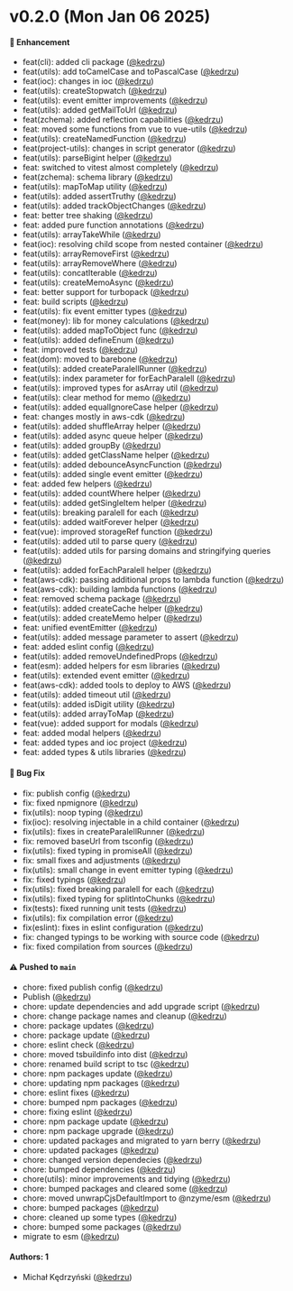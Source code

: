 # v0.2.0 (Mon Jan 06 2025)

#### 🚀 Enhancement

- feat(cli): added cli package ([@kedrzu](https://github.com/kedrzu))
- feat(utils): add toCamelCase and toPascalCase ([@kedrzu](https://github.com/kedrzu))
- feat(ioc): changes in ioc ([@kedrzu](https://github.com/kedrzu))
- feat(utils): createStopwatch ([@kedrzu](https://github.com/kedrzu))
- feat(utils): event emitter improvements ([@kedrzu](https://github.com/kedrzu))
- feat(utils): added getMailToUrl ([@kedrzu](https://github.com/kedrzu))
- feat(zchema): added reflection capabilities ([@kedrzu](https://github.com/kedrzu))
- feat: moved some functions from vue to vue-utils ([@kedrzu](https://github.com/kedrzu))
- feat(utils): createNamedFunction ([@kedrzu](https://github.com/kedrzu))
- feat(project-utils): changes in script generator ([@kedrzu](https://github.com/kedrzu))
- feat(utils): parseBigint helper ([@kedrzu](https://github.com/kedrzu))
- feat: switched to vitest almost completely ([@kedrzu](https://github.com/kedrzu))
- feat(zchema): schema library ([@kedrzu](https://github.com/kedrzu))
- feat(utils): mapToMap utility ([@kedrzu](https://github.com/kedrzu))
- feat(utils): added assertTruthy ([@kedrzu](https://github.com/kedrzu))
- feat(utils): added trackObjectChanges ([@kedrzu](https://github.com/kedrzu))
- feat: better tree shaking ([@kedrzu](https://github.com/kedrzu))
- feat: added pure function annotations ([@kedrzu](https://github.com/kedrzu))
- feat(utils): arrayTakeWhile ([@kedrzu](https://github.com/kedrzu))
- feat(ioc): resolving child scope from nested container ([@kedrzu](https://github.com/kedrzu))
- feat(utils): arrayRemoveFirst ([@kedrzu](https://github.com/kedrzu))
- feat(utils): arrayRemoveWhere ([@kedrzu](https://github.com/kedrzu))
- feat(utils): concatIterable ([@kedrzu](https://github.com/kedrzu))
- feat(utils): createMemoAsync ([@kedrzu](https://github.com/kedrzu))
- feat: better support for turbopack ([@kedrzu](https://github.com/kedrzu))
- feat: build scripts ([@kedrzu](https://github.com/kedrzu))
- feat(utils): fix event emitter types ([@kedrzu](https://github.com/kedrzu))
- feat(money): lib for money calculations ([@kedrzu](https://github.com/kedrzu))
- feat(utils): added mapToObject func ([@kedrzu](https://github.com/kedrzu))
- feat(utils): added defineEnum ([@kedrzu](https://github.com/kedrzu))
- feat: improved tests ([@kedrzu](https://github.com/kedrzu))
- feat(dom): moved to barebone ([@kedrzu](https://github.com/kedrzu))
- feat(utils): added createParalellRunner ([@kedrzu](https://github.com/kedrzu))
- feat(utils): index parameter for forEachParalell ([@kedrzu](https://github.com/kedrzu))
- feat(utils): improved types for asArray util ([@kedrzu](https://github.com/kedrzu))
- feat(utils): clear method for memo ([@kedrzu](https://github.com/kedrzu))
- feat(utils): added equalIgnoreCase helper ([@kedrzu](https://github.com/kedrzu))
- feat: changes mostly in aws-cdk ([@kedrzu](https://github.com/kedrzu))
- feat(utils): added shuffleArray helper ([@kedrzu](https://github.com/kedrzu))
- feat(utils): added async queue helper ([@kedrzu](https://github.com/kedrzu))
- feat(utils): added groupBy ([@kedrzu](https://github.com/kedrzu))
- feat(utils): added getClassName helper ([@kedrzu](https://github.com/kedrzu))
- feat(utils): added debounceAsyncFunction ([@kedrzu](https://github.com/kedrzu))
- feat(utils): added single event emitter ([@kedrzu](https://github.com/kedrzu))
- feat: added few helpers ([@kedrzu](https://github.com/kedrzu))
- feat(utils): added countWhere helper ([@kedrzu](https://github.com/kedrzu))
- feat(utils): added getSingleItem helper ([@kedrzu](https://github.com/kedrzu))
- feat(utils): breaking paralell for each ([@kedrzu](https://github.com/kedrzu))
- feat(utils): added waitForever helper ([@kedrzu](https://github.com/kedrzu))
- feat(vue): improved storageRef function ([@kedrzu](https://github.com/kedrzu))
- feat(utils): added util to parse query ([@kedrzu](https://github.com/kedrzu))
- feat(utils): added utils for parsing domains and stringifying queries ([@kedrzu](https://github.com/kedrzu))
- feat(utils): added forEachParalell helper ([@kedrzu](https://github.com/kedrzu))
- feat(aws-cdk): passing additional props to lambda function ([@kedrzu](https://github.com/kedrzu))
- feat(aws-cdk): building lambda functions ([@kedrzu](https://github.com/kedrzu))
- feat: removed schema package ([@kedrzu](https://github.com/kedrzu))
- feat(utils): added createCache helper ([@kedrzu](https://github.com/kedrzu))
- feat(utils): added createMemo helper ([@kedrzu](https://github.com/kedrzu))
- feat: unified eventEmitter ([@kedrzu](https://github.com/kedrzu))
- feat(utils): added message parameter to assert ([@kedrzu](https://github.com/kedrzu))
- feat: added eslint config ([@kedrzu](https://github.com/kedrzu))
- feat(utils): added removeUndefinedProps ([@kedrzu](https://github.com/kedrzu))
- feat(esm): added helpers for esm libraries ([@kedrzu](https://github.com/kedrzu))
- feat(utils): extended event emitter ([@kedrzu](https://github.com/kedrzu))
- feat(aws-cdk): added tools to deploy to AWS ([@kedrzu](https://github.com/kedrzu))
- feat(utils): added timeout util ([@kedrzu](https://github.com/kedrzu))
- feat(utils): added isDigit utility ([@kedrzu](https://github.com/kedrzu))
- feat(utils): added arrayToMap ([@kedrzu](https://github.com/kedrzu))
- feat(vue): added support for modals ([@kedrzu](https://github.com/kedrzu))
- feat: added modal helpers ([@kedrzu](https://github.com/kedrzu))
- feat: added types and ioc project ([@kedrzu](https://github.com/kedrzu))
- feat: added types & utils libraries ([@kedrzu](https://github.com/kedrzu))

#### 🐛 Bug Fix

- fix: publish config ([@kedrzu](https://github.com/kedrzu))
- fix: fixed npmignore ([@kedrzu](https://github.com/kedrzu))
- fix(utils): noop typing ([@kedrzu](https://github.com/kedrzu))
- fix(ioc): resolving injectable in a child container ([@kedrzu](https://github.com/kedrzu))
- fix(utils): fixes in createParalellRunner ([@kedrzu](https://github.com/kedrzu))
- fix: removed baseUrl from tsconfig ([@kedrzu](https://github.com/kedrzu))
- fix(utils): fixed typing in promiseAll ([@kedrzu](https://github.com/kedrzu))
- fix: small fixes and adjustments ([@kedrzu](https://github.com/kedrzu))
- fix(utils): small change in event emitter typing ([@kedrzu](https://github.com/kedrzu))
- fix: fixed typings ([@kedrzu](https://github.com/kedrzu))
- fix(utils): fixed breaking paralell for each ([@kedrzu](https://github.com/kedrzu))
- fix(utils): fixed typing for splitIntoChunks ([@kedrzu](https://github.com/kedrzu))
- fix(tests): fixed running unit tests ([@kedrzu](https://github.com/kedrzu))
- fix(utils): fix compilation error ([@kedrzu](https://github.com/kedrzu))
- fix(eslint): fixes in eslint configuration ([@kedrzu](https://github.com/kedrzu))
- fix: changed typings to be working with source code ([@kedrzu](https://github.com/kedrzu))
- fix: fixed compilation from sources ([@kedrzu](https://github.com/kedrzu))

#### ⚠️ Pushed to `main`

- chore: fixed publish config ([@kedrzu](https://github.com/kedrzu))
- Publish ([@kedrzu](https://github.com/kedrzu))
- chore: update dependencies and add upgrade script ([@kedrzu](https://github.com/kedrzu))
- chore: change package names and cleanup ([@kedrzu](https://github.com/kedrzu))
- chore: package updates ([@kedrzu](https://github.com/kedrzu))
- chore: package update ([@kedrzu](https://github.com/kedrzu))
- chore: eslint check ([@kedrzu](https://github.com/kedrzu))
- chore: moved tsbuildinfo into dist ([@kedrzu](https://github.com/kedrzu))
- chore: renamed build script to tsc ([@kedrzu](https://github.com/kedrzu))
- chore: npm packages update ([@kedrzu](https://github.com/kedrzu))
- chore: updating npm packages ([@kedrzu](https://github.com/kedrzu))
- chore: eslint fixes ([@kedrzu](https://github.com/kedrzu))
- chore: bumped npm packages ([@kedrzu](https://github.com/kedrzu))
- chore: fixing eslint ([@kedrzu](https://github.com/kedrzu))
- chore: npm package update ([@kedrzu](https://github.com/kedrzu))
- chore: npm package upgrade ([@kedrzu](https://github.com/kedrzu))
- chore: updated packages and migrated to yarn berry ([@kedrzu](https://github.com/kedrzu))
- chore: updated packages ([@kedrzu](https://github.com/kedrzu))
- chore: changed version dependecies ([@kedrzu](https://github.com/kedrzu))
- chore: bumped dependencies ([@kedrzu](https://github.com/kedrzu))
- chore(utils): minor improvements and tidying ([@kedrzu](https://github.com/kedrzu))
- chore: bumped packages and cleared some ([@kedrzu](https://github.com/kedrzu))
- chore: moved unwrapCjsDefaultImport to @nzyme/esm ([@kedrzu](https://github.com/kedrzu))
- chore: bumped packages ([@kedrzu](https://github.com/kedrzu))
- chore: cleaned up some types ([@kedrzu](https://github.com/kedrzu))
- chore: bumped some packages ([@kedrzu](https://github.com/kedrzu))
- migrate to esm ([@kedrzu](https://github.com/kedrzu))

#### Authors: 1

- Michał Kędrzyński ([@kedrzu](https://github.com/kedrzu))
